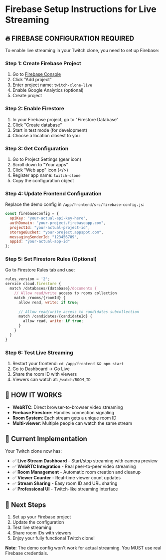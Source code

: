 # Firebase Setup Instructions for Live Streaming

## 🔥 **FIREBASE CONFIGURATION REQUIRED**

To enable live streaming in your Twitch clone, you need to set up Firebase:

### **Step 1: Create Firebase Project**
1. Go to [Firebase Console](https://console.firebase.google.com/)
2. Click "Add project" 
3. Enter project name: `twitch-clone-live`
4. Enable Google Analytics (optional)
5. Create project

### **Step 2: Enable Firestore**
1. In your Firebase project, go to "Firestore Database"
2. Click "Create database"
3. Start in test mode (for development)
4. Choose a location closest to you

### **Step 3: Get Configuration**
1. Go to Project Settings (gear icon)
2. Scroll down to "Your apps" 
3. Click "Web app" icon (</>)
4. Register app name: `twitch-clone`
5. Copy the configuration object

### **Step 4: Update Frontend Configuration**
Replace the demo config in `/app/frontend/src/firebase-config.js`:

```javascript
const firebaseConfig = {
  apiKey: "your-actual-api-key-here",
  authDomain: "your-project.firebaseapp.com", 
  projectId: "your-actual-project-id",
  storageBucket: "your-project.appspot.com",
  messagingSenderId: "123456789",
  appId: "your-actual-app-id"
};
```

### **Step 5: Set Firestore Rules (Optional)**
Go to Firestore Rules tab and use:

```javascript
rules_version = '2';
service cloud.firestore {
  match /databases/{database}/documents {
    // Allow read/write access to rooms collection
    match /rooms/{roomId} {
      allow read, write: if true;
      
      // Allow read/write access to candidates subcollection
      match /candidates/{candidateId} {
        allow read, write: if true;
      }
    }
  }
}
```

### **Step 6: Test Live Streaming**
1. Restart your frontend: `cd /app/frontend && npm start`
2. Go to Dashboard → Go Live
3. Share the room ID with viewers
4. Viewers can watch at: `/watch/ROOM_ID`

## 🚀 **HOW IT WORKS**

- **WebRTC**: Direct browser-to-browser video streaming
- **Firebase Firestore**: Handles connection signaling
- **Room System**: Each stream gets a unique room ID
- **Multi-viewer**: Multiple people can watch the same stream

## 🔧 **Current Implementation**

Your Twitch clone now has:
- ✅ **Live Stream Dashboard** - Start/stop streaming with camera preview
- ✅ **WebRTC Integration** - Real peer-to-peer video streaming  
- ✅ **Room Management** - Automatic room creation and cleanup
- ✅ **Viewer Counter** - Real-time viewer count updates
- ✅ **Stream Sharing** - Easy room ID and URL sharing
- ✅ **Professional UI** - Twitch-like streaming interface

## 🎯 **Next Steps**
1. Set up your Firebase project
2. Update the configuration
3. Test live streaming
4. Share room IDs with viewers
5. Enjoy your fully functional Twitch clone!

**Note**: The demo config won't work for actual streaming. You MUST use real Firebase credentials.